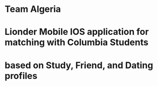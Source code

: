 # Team Algeria
# Lionder Mobile IOS application for matching with Columbia Students
# based on Study, Friend, and Dating profiles
